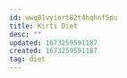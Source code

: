 ```yaml
---
id: wwq01vyiort82t4hqhnf5pu
title: Kirti Diet
desc: ""
updated: 1673259591187
created: 1673259591187
tag: diet
---
```

